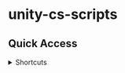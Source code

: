 # unity-cs-scripts


## Quick Access

<details><summary>Shortcuts</summary>
<p>
  
  <details><summary>Copy To Clipboard</summary>
  <p>
    
    
   - [Copy To Clipboard Script View](https://github.com/SpiralGaming/unity-cs-scripts/blob/main/Scripts/Copy%20To%20Clipboard/CopyToClipboard.cs)
   - [Copy To Clipboard Script Download](https://downgit.github.io/#/home?url=https://github.com/SpiralGaming/unity-cs-scripts/blob/main/Scripts/Copy%20To%20Clipboard/CopyToClipboard.cs)
    
  </p>
  </details>
  
</p>
</details>
